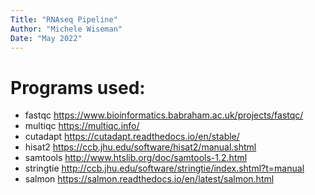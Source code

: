 ```yaml
---
Title: "RNAseq Pipeline"
Author: "Michele Wiseman"
Date: "May 2022"
---
```


# Programs used:

* fastqc https://www.bioinformatics.babraham.ac.uk/projects/fastqc/
* multiqc https://multiqc.info/
* cutadapt https://cutadapt.readthedocs.io/en/stable/
* hisat2 https://ccb.jhu.edu/software/hisat2/manual.shtml
* samtools http://www.htslib.org/doc/samtools-1.2.html
* stringtie http://ccb.jhu.edu/software/stringtie/index.shtml?t=manual
* salmon https://salmon.readthedocs.io/en/latest/salmon.html
